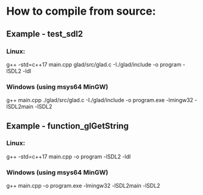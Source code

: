 # How to compile from source:

## Example - test_sdl2

### Linux:
g++ -std=c++17 main.cpp glad/src/glad.c -I./glad/include -o program -lSDL2 -ldl

### Windows (using msys64 MinGW)
g++ main.cpp ./glad/src/glad.c -I./glad/include -o program.exe -lmingw32 -lSDL2main -lSDL2

## Example - function_glGetString

### Linux:
g++ -std=c++17 main.cpp -o program -lSDL2 -ldl

### Windows (using msys64 MinGW)
g++ main.cpp -o program.exe -lmingw32 -lSDL2main -lSDL2